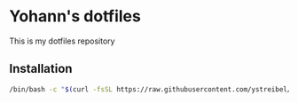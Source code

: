 # Yohann's dotfiles

 This is my dotfiles repository

## Installation

```bash
/bin/bash -c "$(curl -fsSL https://raw.githubusercontent.com/ystreibel/dotfiles/main/install.sh)"
```
